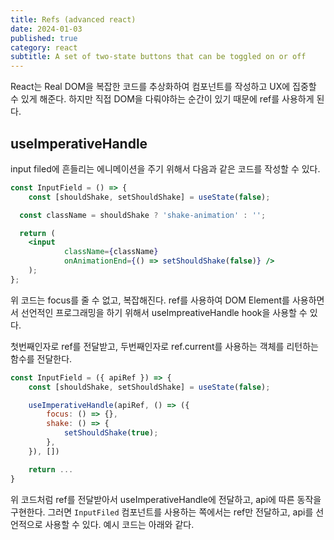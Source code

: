 ```yaml
---
title: Refs (advanced react)
date: 2024-01-03
published: true
category: react
subtitle: A set of two-state buttons that can be toggled on or off
---
```


React는 Real DOM을 복잡한 코드를 추상화하여 컴포넌트를 작성하고 UX에 집중할 수 있게 해준다. 하지만 직접 DOM을 다뤄야하는 순간이 있기 때문에 ref를 사용하게 된다.

## useImperativeHandle

input filed에 흔들리는 에니메이션을 주기 위해서 다음과 같은 코드를 작성할 수 있다.

```jsx
const InputField = () => {
	const [shouldShake, setShouldShake] = useState(false);

  const className = shouldShake ? 'shake-animation' : '';

  return (
    <input
			className={className}
			onAnimationEnd={() => setShouldShake(false)} />
	); 
};
```

위 코드는 focus를 줄 수 없고, 복잡해진다. ref를 사용하여 DOM Element를 사용하면서 선언적인 프로그래밍을 하기 위해서 useImpreativeHandle hook을 사용할 수 있다.

첫번째인자로 ref를 전달받고, 두번째인자로 ref.current를 사용하는 객체를 리턴하는 함수를 전달한다.

```jsx
const InputField = ({ apiRef }) => {
	const [shouldShake, setShouldShake] = useState(false);

	useImperativeHandle(apiRef, () => ({ 
		focus: () => {},
		shake: () => {
			setShouldShake(true); 
		},
	}), [])

	return ...
}
```

위 코드처럼 ref를 전달받아서 useImperativeHandle에 전달하고, api에 따른 동작을 구현한다. 그러면 `InputFiled` 컴포넌트를 사용하는 쪽에서는 ref만 전달하고, api를 선언적으로 사용할 수 있다. 예시 코드는 아래와 같다.
